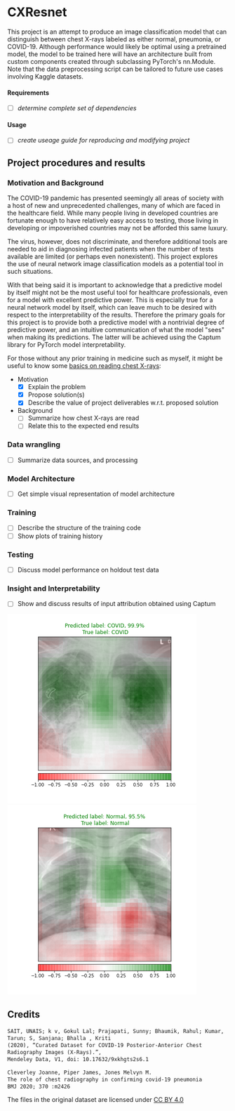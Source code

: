 # CXResnet
This project is an attempt to produce an image classification model that can distinguish between chest X-rays labeled as either normal, pneumonia, or COVID-19. Although performance would likely be optimal using a pretrained model, the model to be trained here will have an architecture built from custom components created through subclassing PyTorch's nn.Module. Note that the data preprocessing script can be tailored to future use cases involving Kaggle datasets.

#### Requirements
- [ ] *determine complete set of dependencies*
#### Usage
- [ ] *create useage guide for reproducing and modifying project* 
## Project procedures and results
### Motivation and Background
  The COVID-19 pandemic has presented seemingly all areas of society with a host of new and unprecedented challenges, many of which are faced in the healthcare field. While many people living in developed countries are fortunate enough to have relatively easy access to testing, those living in developing or impoverished countries may not be afforded this same luxury.
  
  The virus, however, does not discriminate, and therefore additional tools are needed to aid in diagnosing infected patients when the number of tests available are limited (or perhaps even nonexistent). This project explores the use of neural network image classification models as a potential tool in such situations.
  
  With that being said it is important to acknowledge that a predictive model by itself might not be the most useful tool for healthcare professionals, even for a model with excellent predictive power. This is especially true for a neural network model by itself, which can leave much to be desired with respect to the interpretability of the results. Therefore the primary goals for this project is to provide both a predictive model with a nontrivial degree of predictive power, and an intuitive communication of what the model "sees" when making its predictions. The latter will be achieved using the Captum library for PyTorch model interpretability. 
  
  For those without any prior training in medicine such as myself, it might be useful to know some [basics on reading chest X-rays](https://iem-student.org/how-to-read-chest-x-rays/):
  

- Motivation
  - [x] Explain the problem 
  - [x] Propose solution(s)
  - [x] Describe the value of project deliverables w.r.t. proposed solution 
- Background
  - [ ] Summarize how chest X-rays are read
  - [ ] Relate this to the expected end results
### Data wrangling
- [ ] Summarize data sources, and processing
### Model Architecture
- [ ] Get simple visual representation of model architecture
### Training 
- [ ] Describe the structure of the training code
- [ ] Show plots of training history
### Testing
- [ ] Discuss model performance on holdout test data
### Insight and Interpretability
- [ ] Show and discuss results of input attribution obtained using Captum

![alt text](figures/occlusion_attribution_COVID-19_(284).png)
![alt text](figures/occlusion_attribution_Normal_(429).png)


## Credits
```
SAIT, UNAIS; k v, Gokul Lal; Prajapati, Sunny; Bhaumik, Rahul; Kumar, Tarun; S, Sanjana; Bhalla , Kriti
(2020), “Curated Dataset for COVID-19 Posterior-Anterior Chest Radiography Images (X-Rays).”,
Mendeley Data, V1, doi: 10.17632/9xkhgts2s6.1
```
```
Cleverley Joanne, Piper James, Jones Melvyn M.
The role of chest radiography in confirming covid-19 pneumonia
BMJ 2020; 370 :m2426
```

The files in the original dataset are licensed under [CC BY 4.0](https://creativecommons.org/licenses/by/4.0/legalcode)
